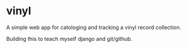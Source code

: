 vinyl
========================

A simple web app for catologing and tracking a vinyl record collection.

Building this to teach myself django and git/github.



